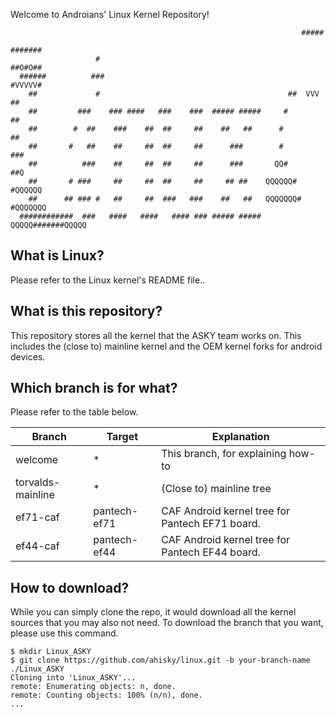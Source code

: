 Welcome to Androians' Linux Kernel Repository!
```
                                                                 #####
                                                                #######
                   #                                            ##O#O##
  ######          ###                                           #VVVVV#
    ##             #                                          ##  VVV  ##
    ##         ###    ### ####   ###    ###  ##### #####     #          ##
    ##        #  ##    ###    ##  ##     ##    ##   ##      #            ##
    ##       #   ##    ##     ##  ##     ##      ###        #            ###
    ##          ###    ##     ##  ##     ##      ###       QQ#           ##Q
    ##       # ###     ##     ##  ##     ##     ## ##    QQQQQQ#       #QQQQQQ
    ##      ## ### #   ##     ##  ###   ###    ##   ##   QQQQQQQ#     #QQQQQQQ
  ############  ###   ####   ####   #### ### ##### #####   QQQQQ#######QQQQQ
```

What is Linux?
-------------
Please refer to the Linux kernel's README file..

What is this repository?
-------------
This repository stores all the kernel that the ASKY team works on.
This includes the (close to) mainline kernel and the OEM kernel forks for android devices.

Which branch is for what?
-------------
Please refer to the table below.

|Branch|Target|Explanation|
|------|---|---|
|welcome|*|This branch, for explaining how-to|
|torvalds-mainline|*|(Close to) mainline tree|
|ef71-caf|pantech-ef71|CAF Android kernel tree for Pantech EF71 board.|
|ef44-caf|pantech-ef44|CAF Android kernel tree for Pantech EF44 board.|


How to download?
-------------
While you can simply clone the repo, it would download all the kernel sources that you may also not need.
To download the branch that you want, please use this command.

```
$ mkdir Linux_ASKY
$ git clone https://github.com/ahisky/linux.git -b your-branch-name ./Linux_ASKY
Cloning into 'Linux_ASKY'...
remote: Enumerating objects: n, done.
remote: Counting objects: 100% (n/n), done.
...
```
